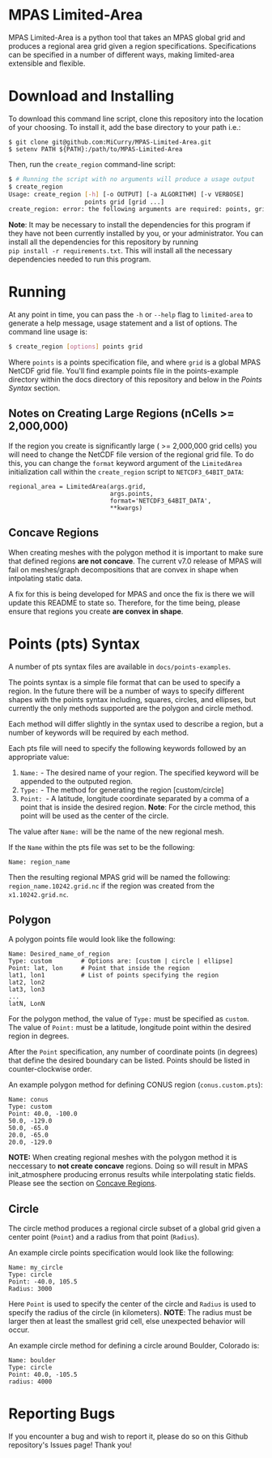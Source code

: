 # MPAS Limited-Area 

MPAS Limited-Area is a python tool that takes an MPAS global grid and produces
a regional area grid given a region specifications. Specifications can be
specified in a number of different ways, making limited-area extensible and
flexible.


# Download and Installing<a name="Installing"/>

To download this command line script, clone this repository into the location
of your choosing. To install it, add the base directory to your path i.e.:

```
$ git clone git@github.com:MiCurry/MPAS-Limited-Area.git
$ setenv PATH ${PATH}:/path/to/MPAS-Limited-Area
```

Then, run the `create_region` command-line script:
```Bash
$ # Running the script with no arguments will produce a usage output
$ create_region
Usage: create_region [-h] [-o OUTPUT] [-a ALGORITHM] [-v VERBOSE]
                     points grid [grid ...]
create_region: error: the following arguments are required: points, grid
```

**Note**: It may be necessary to install the dependencies for this
program if they have not been currently installed by you, or your administrator.
You can install all the dependencies for this repository by running  
`pip install -r requirements.txt`. This will install all the necessary 
dependencies needed to run this program.


# Running<a name="Running"/>

At any point in time, you can pass the `-h` or `--help` flag to `limited-area`
to generate a help message, usage statement and a list of options. The command
line usage is:

``` bash
$ create_region [options] points grid
```

Where `points` is a points specification file, and where `grid` is a global
MPAS NetCDF grid file. You'll find example points file in the points-example
directory within the docs directory of this repository and below in the *Points
Syntax* section.


## Notes on Creating Large Regions (nCells >= 2,000,000)<a name="large-Regions">

If the region you create is significantly large ( >= 2,000,000 grid cells) you
will need to change the NetCDF file version of the regional grid file. To do
this, you can change the `format` keyword argument of the `LimitedArea`
initialization call within the `create_region` script to `NETCDF3_64BIT_DATA`:

```
regional_area = LimitedArea(args.grid,
                            args.points,
                            format='NETCDF3_64BIT_DATA',
                            **kwargs)
```

## Concave Regions<a name="concave">

When creating meshes with the polygon method it is important to make sure that
defined regions **are not concave**. The current v7.0 release of MPAS will fail
on meshes/graph decompositions that are convex in shape when intpolating static
data.

A fix for this is being developed for MPAS and once the fix is there we will
update this README to state so.  Therefore, for the time being, please ensure
that regions you create **are convex in shape**.

# Points (pts) Syntax<a name="Points">

A number of pts syntax files are available in `docs/points-examples`.

The points syntax is a simple file format that can be used to specify a region.
In the future there will be a number of ways to specify different shapes with
the points syntax including, squares, circles, and ellipses, but currently the
only methods supported are the polygon and circle method.

Each method will differ slightly in the syntax used to describe a region, but a
number of keywords will be required by each method.

Each pts file will need to specify the following keywords followed by an
appropriate value:

 1. `Name:` - The desired name of your region. The specified keyword will be
              appended to the outputed region.
 2. `Type:` - The method for generating the region [custom/circle]
 3. `Point: `- A latitude, longitude coordinate separated by a comma of a point
               that is inside the desired region. **Note**: For the circle
               method, this point will be used as the center of the circle.


The value after `Name:` will be the name of the new regional mesh. 

If the `Name` within the pts file was set to be the following:
```
Name: region_name
```

Then the resulting regional MPAS grid will be named the following:
`region_name.10242.grid.nc` if the region was created from the
`x1.10242.grid.nc`.

## Polygon<a name="polygon">

A polygon points file would look like the following:
```
Name: Desired_name_of_region 
Type: custom        # Options are: [custom | circle | ellipse]
Point: lat, lon     # Point that inside the region
lat1, lon1          # List of points specifying the region
lat2, lon2
lat3, lon3
...
latN, LonN
```

For the polygon method, the value of `Type:` must be specified as `custom`.
The value of `Point:` must be a latitude, longitude point within the desired
region in degrees.

After the `Point` specification, any number of coordinate points (in degrees)
that define the desired boundary can be listed. Points should be listed in
counter-clockwise order.

An example polygon method for defining CONUS region (`conus.custom.pts`):
```
Name: conus
Type: custom
Point: 40.0, -100.0
50.0, -129.0
50.0, -65.0
20.0, -65.0
20.0, -129.0
```

**NOTE:** When creating regional meshes with the polygon method it is
neccessary to **not create concave** regions. Doing so will result in MPAS
init_atmosphere producing erronus results while interpolating static fields.
Please see the section on [Concave Regions](concave).

## Circle<a name="circle">

The circle method produces a regional circle subset of a global grid given a
center point (`Point`) and a radius from that point (`Radius`).

An example circle points specification would look like the following:
```
Name: my_circle
Type: circle
Point: -40.0, 105.5
Radius: 3000
```

Here `Point` is used to specify the center of the circle and `Radius` is used
to specify the radius of the circle (in kilometers). **NOTE**: The radius must
be larger then at least the smallest grid cell, else unexpected behavior will
occur.

An example circle method for defining a circle around Boulder, Colorado is:
```
Name: boulder
Type: circle
Point: 40.0, -105.5
radius: 4000
```

# Reporting Bugs<a name="bugs">

If you encounter a bug and wish to report it, please do so on this Github repository's Issues page! Thank you!
